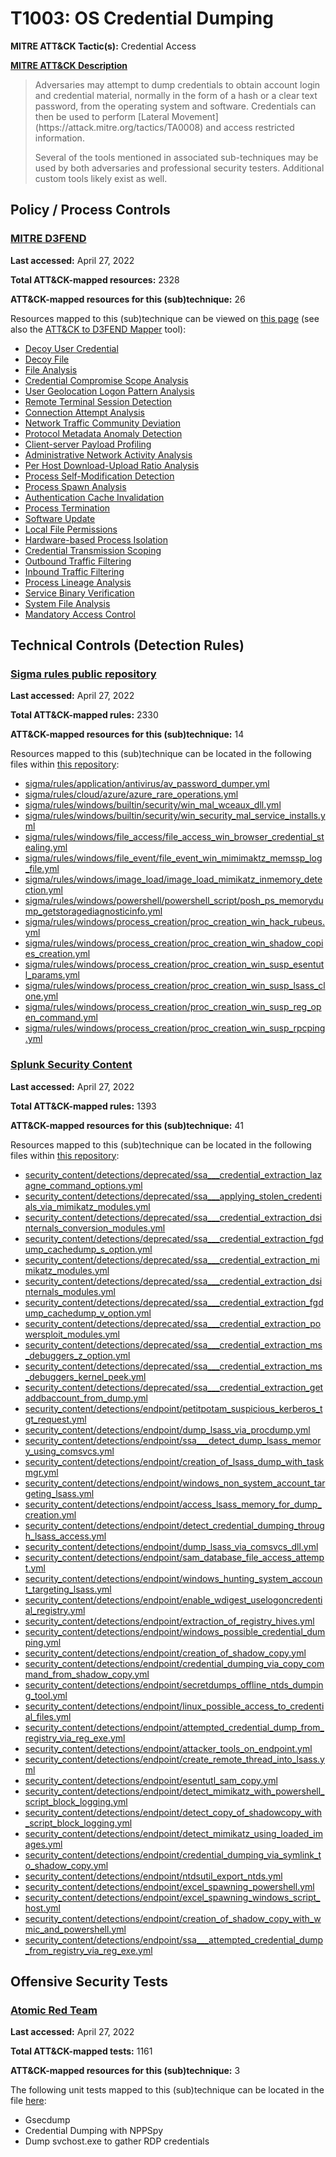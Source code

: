 # T1003: OS Credential Dumping
**MITRE ATT&CK Tactic(s):** Credential Access

**[MITRE ATT&CK Description](https://attack.mitre.org/techniques/T1003)**
<blockquote>Adversaries may attempt to dump credentials to obtain account login and credential material, normally in the form of a hash or a clear text password, from the operating system and software. Credentials can then be used to perform [Lateral Movement](https://attack.mitre.org/tactics/TA0008) and access restricted information.

Several of the tools mentioned in associated sub-techniques may be used by both adversaries and professional security testers. Additional custom tools likely exist as well.
</blockquote>

## Policy / Process Controls
### [MITRE D3FEND](https://d3fend.mitre.org/)
**Last accessed:** April 27, 2022

**Total ATT&CK-mapped resources:** 2328

**ATT&CK-mapped resources for this (sub)technique:** 26

Resources mapped to this (sub)technique can be viewed on [this page](https://d3fend.mitre.org/) (see also the [ATT&CK to D3FEND Mapper](https://d3fend.mitre.org/tools/attack-mapper) tool):

* [Decoy User Credential](https://d3fend.mitre.org/techniques/d3f:DecoyUserCredential)
* [Decoy File](https://d3fend.mitre.org/techniques/d3f:DecoyFile)
* [File Analysis](https://d3fend.mitre.org/techniques/d3f:FileAnalysis)
* [Credential Compromise Scope Analysis](https://d3fend.mitre.org/techniques/d3f:CredentialCompromiseScopeAnalysis)
* [User Geolocation Logon Pattern Analysis](https://d3fend.mitre.org/techniques/d3f:UserGeolocationLogonPatternAnalysis)
* [Remote Terminal Session Detection](https://d3fend.mitre.org/techniques/d3f:RemoteTerminalSessionDetection)
* [Connection Attempt Analysis](https://d3fend.mitre.org/techniques/d3f:ConnectionAttemptAnalysis)
* [Network Traffic Community Deviation](https://d3fend.mitre.org/techniques/d3f:NetworkTrafficCommunityDeviation)
* [Protocol Metadata Anomaly Detection](https://d3fend.mitre.org/techniques/d3f:ProtocolMetadataAnomalyDetection)
* [Client-server Payload Profiling](https://d3fend.mitre.org/techniques/d3f:Client-serverPayloadProfiling)
* [Administrative Network Activity Analysis](https://d3fend.mitre.org/techniques/d3f:AdministrativeNetworkActivityAnalysis)
* [Per Host Download-Upload Ratio Analysis](https://d3fend.mitre.org/techniques/d3f:PerHostDownload-UploadRatioAnalysis)
* [Process Self-Modification Detection](https://d3fend.mitre.org/techniques/d3f:ProcessSelf-ModificationDetection)
* [Process Spawn Analysis](https://d3fend.mitre.org/techniques/d3f:ProcessSpawnAnalysis)
* [Authentication Cache Invalidation](https://d3fend.mitre.org/techniques/d3f:AuthenticationCacheInvalidation)
* [Process Termination](https://d3fend.mitre.org/techniques/d3f:ProcessTermination)
* [Software Update](https://d3fend.mitre.org/techniques/d3f:SoftwareUpdate)
* [Local File Permissions](https://d3fend.mitre.org/techniques/d3f:LocalFilePermissions)
* [Hardware-based Process Isolation](https://d3fend.mitre.org/techniques/d3f:Hardware-basedProcessIsolation)
* [Credential Transmission Scoping](https://d3fend.mitre.org/techniques/d3f:CredentialTransmissionScoping)
* [Outbound Traffic Filtering](https://d3fend.mitre.org/techniques/d3f:OutboundTrafficFiltering)
* [Inbound Traffic Filtering](https://d3fend.mitre.org/techniques/d3f:InboundTrafficFiltering)
* [Process Lineage Analysis](https://d3fend.mitre.org/techniques/d3f:ProcessLineageAnalysis)
* [Service Binary Verification](https://d3fend.mitre.org/techniques/d3f:ServiceBinaryVerification)
* [System File Analysis](https://d3fend.mitre.org/techniques/d3f:SystemFileAnalysis)
* [Mandatory Access Control](https://d3fend.mitre.org/techniques/d3f:MandatoryAccessControl)

## Technical Controls (Detection Rules)
### [Sigma rules public repository](https://github.com/SigmaHQ/sigma)
**Last accessed:** April 27, 2022

**Total ATT&CK-mapped rules:** 2330

**ATT&CK-mapped resources for this (sub)technique:** 14

Resources mapped to this (sub)technique can be located in the following files within [this repository](https://github.com/SigmaHQ/sigma/tree/master/rules):

* [sigma/rules/application/antivirus/av_password_dumper.yml](https://github.com/SigmaHQ/sigma/blob/master/rules/application/antivirus/av_password_dumper.yml)
* [sigma/rules/cloud/azure/azure_rare_operations.yml](https://github.com/SigmaHQ/sigma/blob/master/rules/cloud/azure/azure_rare_operations.yml)
* [sigma/rules/windows/builtin/security/win_mal_wceaux_dll.yml](https://github.com/SigmaHQ/sigma/blob/master/rules/windows/builtin/security/win_mal_wceaux_dll.yml)
* [sigma/rules/windows/builtin/security/win_security_mal_service_installs.yml](https://github.com/SigmaHQ/sigma/blob/master/rules/windows/builtin/security/win_security_mal_service_installs.yml)
* [sigma/rules/windows/file_access/file_access_win_browser_credential_stealing.yml](https://github.com/SigmaHQ/sigma/blob/master/rules/windows/file_access/file_access_win_browser_credential_stealing.yml)
* [sigma/rules/windows/file_event/file_event_win_mimimaktz_memssp_log_file.yml](https://github.com/SigmaHQ/sigma/blob/master/rules/windows/file_event/file_event_win_mimimaktz_memssp_log_file.yml)
* [sigma/rules/windows/image_load/image_load_mimikatz_inmemory_detection.yml](https://github.com/SigmaHQ/sigma/blob/master/rules/windows/image_load/image_load_mimikatz_inmemory_detection.yml)
* [sigma/rules/windows/powershell/powershell_script/posh_ps_memorydump_getstoragediagnosticinfo.yml](https://github.com/SigmaHQ/sigma/blob/master/rules/windows/powershell/powershell_script/posh_ps_memorydump_getstoragediagnosticinfo.yml)
* [sigma/rules/windows/process_creation/proc_creation_win_hack_rubeus.yml](https://github.com/SigmaHQ/sigma/blob/master/rules/windows/process_creation/proc_creation_win_hack_rubeus.yml)
* [sigma/rules/windows/process_creation/proc_creation_win_shadow_copies_creation.yml](https://github.com/SigmaHQ/sigma/blob/master/rules/windows/process_creation/proc_creation_win_shadow_copies_creation.yml)
* [sigma/rules/windows/process_creation/proc_creation_win_susp_esentutl_params.yml](https://github.com/SigmaHQ/sigma/blob/master/rules/windows/process_creation/proc_creation_win_susp_esentutl_params.yml)
* [sigma/rules/windows/process_creation/proc_creation_win_susp_lsass_clone.yml](https://github.com/SigmaHQ/sigma/blob/master/rules/windows/process_creation/proc_creation_win_susp_lsass_clone.yml)
* [sigma/rules/windows/process_creation/proc_creation_win_susp_reg_open_command.yml](https://github.com/SigmaHQ/sigma/blob/master/rules/windows/process_creation/proc_creation_win_susp_reg_open_command.yml)
* [sigma/rules/windows/process_creation/proc_creation_win_susp_rpcping.yml](https://github.com/SigmaHQ/sigma/blob/master/rules/windows/process_creation/proc_creation_win_susp_rpcping.yml)

### [Splunk Security Content](https://github.com/splunk/security_content)
**Last accessed:** April 27, 2022

**Total ATT&CK-mapped rules:** 1393

**ATT&CK-mapped resources for this (sub)technique:** 41

Resources mapped to this (sub)technique can be located in the following files within [this repository](https://github.com/splunk/security_content/tree/develop/detections):

* [security_content/detections/deprecated/ssa___credential_extraction_lazagne_command_options.yml](https://github.com/splunk/security_content/blob/develop/detections/deprecated/ssa___credential_extraction_lazagne_command_options.yml)
* [security_content/detections/deprecated/ssa___applying_stolen_credentials_via_mimikatz_modules.yml](https://github.com/splunk/security_content/blob/develop/detections/deprecated/ssa___applying_stolen_credentials_via_mimikatz_modules.yml)
* [security_content/detections/deprecated/ssa___credential_extraction_dsinternals_conversion_modules.yml](https://github.com/splunk/security_content/blob/develop/detections/deprecated/ssa___credential_extraction_dsinternals_conversion_modules.yml)
* [security_content/detections/deprecated/ssa___credential_extraction_fgdump_cachedump_s_option.yml](https://github.com/splunk/security_content/blob/develop/detections/deprecated/ssa___credential_extraction_fgdump_cachedump_s_option.yml)
* [security_content/detections/deprecated/ssa___credential_extraction_mimikatz_modules.yml](https://github.com/splunk/security_content/blob/develop/detections/deprecated/ssa___credential_extraction_mimikatz_modules.yml)
* [security_content/detections/deprecated/ssa___credential_extraction_dsinternals_modules.yml](https://github.com/splunk/security_content/blob/develop/detections/deprecated/ssa___credential_extraction_dsinternals_modules.yml)
* [security_content/detections/deprecated/ssa___credential_extraction_fgdump_cachedump_v_option.yml](https://github.com/splunk/security_content/blob/develop/detections/deprecated/ssa___credential_extraction_fgdump_cachedump_v_option.yml)
* [security_content/detections/deprecated/ssa___credential_extraction_powersploit_modules.yml](https://github.com/splunk/security_content/blob/develop/detections/deprecated/ssa___credential_extraction_powersploit_modules.yml)
* [security_content/detections/deprecated/ssa___credential_extraction_ms_debuggers_z_option.yml](https://github.com/splunk/security_content/blob/develop/detections/deprecated/ssa___credential_extraction_ms_debuggers_z_option.yml)
* [security_content/detections/deprecated/ssa___credential_extraction_ms_debuggers_kernel_peek.yml](https://github.com/splunk/security_content/blob/develop/detections/deprecated/ssa___credential_extraction_ms_debuggers_kernel_peek.yml)
* [security_content/detections/deprecated/ssa___credential_extraction_getaddbaccount_from_dump.yml](https://github.com/splunk/security_content/blob/develop/detections/deprecated/ssa___credential_extraction_getaddbaccount_from_dump.yml)
* [security_content/detections/endpoint/petitpotam_suspicious_kerberos_tgt_request.yml](https://github.com/splunk/security_content/blob/develop/detections/endpoint/petitpotam_suspicious_kerberos_tgt_request.yml)
* [security_content/detections/endpoint/dump_lsass_via_procdump.yml](https://github.com/splunk/security_content/blob/develop/detections/endpoint/dump_lsass_via_procdump.yml)
* [security_content/detections/endpoint/ssa___detect_dump_lsass_memory_using_comsvcs.yml](https://github.com/splunk/security_content/blob/develop/detections/endpoint/ssa___detect_dump_lsass_memory_using_comsvcs.yml)
* [security_content/detections/endpoint/creation_of_lsass_dump_with_taskmgr.yml](https://github.com/splunk/security_content/blob/develop/detections/endpoint/creation_of_lsass_dump_with_taskmgr.yml)
* [security_content/detections/endpoint/windows_non_system_account_targeting_lsass.yml](https://github.com/splunk/security_content/blob/develop/detections/endpoint/windows_non_system_account_targeting_lsass.yml)
* [security_content/detections/endpoint/access_lsass_memory_for_dump_creation.yml](https://github.com/splunk/security_content/blob/develop/detections/endpoint/access_lsass_memory_for_dump_creation.yml)
* [security_content/detections/endpoint/detect_credential_dumping_through_lsass_access.yml](https://github.com/splunk/security_content/blob/develop/detections/endpoint/detect_credential_dumping_through_lsass_access.yml)
* [security_content/detections/endpoint/dump_lsass_via_comsvcs_dll.yml](https://github.com/splunk/security_content/blob/develop/detections/endpoint/dump_lsass_via_comsvcs_dll.yml)
* [security_content/detections/endpoint/sam_database_file_access_attempt.yml](https://github.com/splunk/security_content/blob/develop/detections/endpoint/sam_database_file_access_attempt.yml)
* [security_content/detections/endpoint/windows_hunting_system_account_targeting_lsass.yml](https://github.com/splunk/security_content/blob/develop/detections/endpoint/windows_hunting_system_account_targeting_lsass.yml)
* [security_content/detections/endpoint/enable_wdigest_uselogoncredential_registry.yml](https://github.com/splunk/security_content/blob/develop/detections/endpoint/enable_wdigest_uselogoncredential_registry.yml)
* [security_content/detections/endpoint/extraction_of_registry_hives.yml](https://github.com/splunk/security_content/blob/develop/detections/endpoint/extraction_of_registry_hives.yml)
* [security_content/detections/endpoint/windows_possible_credential_dumping.yml](https://github.com/splunk/security_content/blob/develop/detections/endpoint/windows_possible_credential_dumping.yml)
* [security_content/detections/endpoint/creation_of_shadow_copy.yml](https://github.com/splunk/security_content/blob/develop/detections/endpoint/creation_of_shadow_copy.yml)
* [security_content/detections/endpoint/credential_dumping_via_copy_command_from_shadow_copy.yml](https://github.com/splunk/security_content/blob/develop/detections/endpoint/credential_dumping_via_copy_command_from_shadow_copy.yml)
* [security_content/detections/endpoint/secretdumps_offline_ntds_dumping_tool.yml](https://github.com/splunk/security_content/blob/develop/detections/endpoint/secretdumps_offline_ntds_dumping_tool.yml)
* [security_content/detections/endpoint/linux_possible_access_to_credential_files.yml](https://github.com/splunk/security_content/blob/develop/detections/endpoint/linux_possible_access_to_credential_files.yml)
* [security_content/detections/endpoint/attempted_credential_dump_from_registry_via_reg_exe.yml](https://github.com/splunk/security_content/blob/develop/detections/endpoint/attempted_credential_dump_from_registry_via_reg_exe.yml)
* [security_content/detections/endpoint/attacker_tools_on_endpoint.yml](https://github.com/splunk/security_content/blob/develop/detections/endpoint/attacker_tools_on_endpoint.yml)
* [security_content/detections/endpoint/create_remote_thread_into_lsass.yml](https://github.com/splunk/security_content/blob/develop/detections/endpoint/create_remote_thread_into_lsass.yml)
* [security_content/detections/endpoint/esentutl_sam_copy.yml](https://github.com/splunk/security_content/blob/develop/detections/endpoint/esentutl_sam_copy.yml)
* [security_content/detections/endpoint/detect_mimikatz_with_powershell_script_block_logging.yml](https://github.com/splunk/security_content/blob/develop/detections/endpoint/detect_mimikatz_with_powershell_script_block_logging.yml)
* [security_content/detections/endpoint/detect_copy_of_shadowcopy_with_script_block_logging.yml](https://github.com/splunk/security_content/blob/develop/detections/endpoint/detect_copy_of_shadowcopy_with_script_block_logging.yml)
* [security_content/detections/endpoint/detect_mimikatz_using_loaded_images.yml](https://github.com/splunk/security_content/blob/develop/detections/endpoint/detect_mimikatz_using_loaded_images.yml)
* [security_content/detections/endpoint/credential_dumping_via_symlink_to_shadow_copy.yml](https://github.com/splunk/security_content/blob/develop/detections/endpoint/credential_dumping_via_symlink_to_shadow_copy.yml)
* [security_content/detections/endpoint/ntdsutil_export_ntds.yml](https://github.com/splunk/security_content/blob/develop/detections/endpoint/ntdsutil_export_ntds.yml)
* [security_content/detections/endpoint/excel_spawning_powershell.yml](https://github.com/splunk/security_content/blob/develop/detections/endpoint/excel_spawning_powershell.yml)
* [security_content/detections/endpoint/excel_spawning_windows_script_host.yml](https://github.com/splunk/security_content/blob/develop/detections/endpoint/excel_spawning_windows_script_host.yml)
* [security_content/detections/endpoint/creation_of_shadow_copy_with_wmic_and_powershell.yml](https://github.com/splunk/security_content/blob/develop/detections/endpoint/creation_of_shadow_copy_with_wmic_and_powershell.yml)
* [security_content/detections/endpoint/ssa___attempted_credential_dump_from_registry_via_reg_exe.yml](https://github.com/splunk/security_content/blob/develop/detections/endpoint/ssa___attempted_credential_dump_from_registry_via_reg_exe.yml)


## Offensive Security Tests
### [Atomic Red Team](https://github.com/redcanaryco/atomic-red-team)
**Last accessed:** April 27, 2022

**Total ATT&CK-mapped tests:** 1161

**ATT&CK-mapped resources for this (sub)technique:** 3

The following unit tests mapped to this (sub)technique can be located in the file [here](https://github.com/redcanaryco/atomic-red-team/tree/master/atomics/T1003/T1003.yaml):

* Gsecdump
* Credential Dumping with NPPSpy
* Dump svchost.exe to gather RDP credentials

